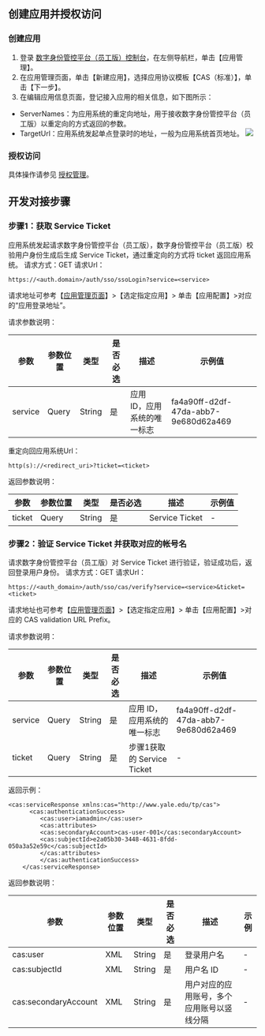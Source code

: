 ## 创建应用并授权访问
### 创建应用
1. 登录 [数字身份管控平台（员工版）控制台](https://console.cloud.tencent.com/eiam)，在左侧导航栏，单击【应用管理】。
2. 在应用管理页面，单击【新建应用】，选择应用协议模板【CAS（标准）】，单击【下一步】。
3. 在编辑应用信息页面，登记接入应用的相关信息，如下图所示：
 - ServerNames：为应用系统的重定向地址，用于接收数字身份管控平台（员工版）以重定向的方式返回的参数。
 - TargetUrl：应用系统发起单点登录时的地址，一般为应用系统首页地址。
![](https://main.qcloudimg.com/raw/07a2ab1c73143b91c04347bcf34e7e7e.png)

### 授权访问
具体操作请参见 [授权管理](https://cloud.tencent.com/document/product/1442/55069)。

## 开发对接步骤
### 步骤1：获取 Service Ticket
应用系统发起请求数字身份管控平台（员工版），数字身份管控平台（员工版）校验用户身份生成后生成 Service Ticket，通过重定向的方式将 ticket 返回应用系统。
请求方式：GET
请求Url：
```
https://<auth.domain>/auth/sso/ssoLogin?service=<service>
```

请求地址可参考【[应用管理页面](https://console.cloud.tencent.com/eiam)】>【选定指定应用】> 单击【应用配置】>对应的“应用登录地址”。
 
请求参数说明：

| 参数    | 参数位置 | 类型   | 是否必选 | 描述                         | 示例值                               |
| ------- | -------- | ------ | -------- | ---------------------------- | ------------------------------------ |
| service | Query    | String | 是       | 应用 ID，应用系统的唯一标志 | fa4a90ff-d2df-47da-abb7-9e680d62a469 |

重定向回应用系统Url：
```
http(s)://<redirect_uri>?ticket=<ticket>
```

返回参数说明：

| 参数   | 参数位置 | 类型   | 是否必选 | 描述              | 示例值 |
| ------ | -------- | ------ | -------- | ----------------- | ------ |
| ticket | Query    | String | 是       | Service  Ticket |    -    |

### 步骤2：验证 Service Ticket 并获取对应的帐号名
请求数字身份管控平台（员工版）对 Service Ticket 进行验证，验证成功后，返回登录用户身份。
请求方式：GET
请求Url：
```
https://<auth_domain>/auth/sso/cas/verify?service=<service>&ticket=<ticket>
```
请求地址也可参考【[应用管理页面](https://console.cloud.tencent.com/eiam)】>【选定指定应用】> 单击【应用配置】>对应的 CAS validation URL Prefix。

请求参数说明：

| 参数    | 参数位置 | 类型   | 是否必选 | 描述                         | 示例值                               |
| ------- | -------- | ------ | -------- | ---------------------------- | ------------------------------------ |
| service | Query    | String | 是       | 应用 ID，应用系统的唯一标志 | fa4a90ff-d2df-47da-abb7-9e680d62a469 |
| ticket  | Query    | String | 是       | 步骤1获取的 Service Ticket  |  -                                    |

返回示例：
```
<cas:serviceResponse xmlns:cas="http://www.yale.edu/tp/cas">
      <cas:authenticationSuccess>
	     <cas:user>iamadmin</cas:user>
		 <cas:attributes>
	     <cas:secondaryAccount>cas-user-001</cas:secondaryAccount>
	     <cas:subjectId>e2a05b30-3448-4631-8fdd-050a3a52e59c</cas:subjectId>
	     </cas:attributes>
	     </cas:authenticationSuccess>
	</cas:serviceResponse>

```

返回参数说明：

| 参数                 | 参数位置 | 类型   | 是否必选 | 描述                                       | 示例 |
| -------------------- | -------- | ------ | -------- | ------------------------------------------ | ---- |
| cas:user             | XML      | String | 是       | 登录用户名                                 | -    |
| cas:subjectId        | XML      | String | 是       | 用户名 ID                                  | -    |
| cas:secondaryAccount | XML      | String | 是       | 用户对应的应用账号，多个应用账号以竖线分隔 | -    |

